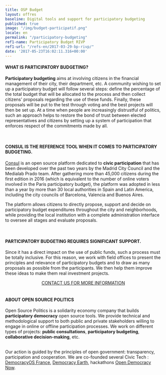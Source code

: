 ```yaml
---
title: OSP Budget
layout: offres
baseline: Digital tools and support for participatory budgeting
published: true
image: "/img/budget-participatif.png"
locale: en
permalink: "/participatory-budgeting"
ref1-name: Participatory Budget RIVP
ref1-url: "/refs-en/2017-03-29-bp-rivp/"
date: '2017-05-23T16:02:11.316+00:00'
---
```

#### WHAT IS PARTICIPATORY BUDGETING?

<b>Participatory budgeting</b> aims at involving citizens in the financial management of their city, their department, etc. A community wishing to set up a participatory budget will follow several steps: define the percentage of the total budget that will be allocated to the process and then collect citizens' proposals regarding the use of these funds. Finally, these proposals will be put to the test through voting and the best projects will then be set up. At a time when people are increasingly distrustful of politics, such an approach helps to restore the bond of trust between elected representatives and citizens by setting up a system of participation that enforces respect of the commitments made by all.

<br>

#### CONSUL IS THE REFERENCE TOOL WHEN IT COMES TO PARTICIPATORY BUDGETING.

[Consul](http://decide.es/en) is an open source platform dedicated to <b>civic participation</b> that has been developed over the past two years by the Madrid City Council and the Medialab Prado team. After gathering more than 45,000 citizens during the first edition in 2016 (which is equivalent to the number of online voters involved in the Paris participatory budget), the platform was adopted in less than a year by more than 30 local authorities in Spain and Latin America, including the city councils of Barcelona, ​​Valencia and Buenos Aires.

The platform allows citizens to directly propose, support and decide on participatory budget expenditures throughout the city and neighborhoods, while providing the local institution with a complete administration interface to oversee all stages and evaluate proposals.

<br>

#### PARTICIPATORY BUDGETING REQUIRES SIGNIFICANT SUPPORT.

Since it has a direct impact on the use of public funds, such a process must be totally inclusive. For this reason, we work with field offices to present the principles and relevance of participatory budgets and to draw as many proposals as possible from the participants. We then help them improve these ideas to make them real investment projects.

<center><a href="{{ site.baseurl }}/fr/accueil#contact" class="btn btn-primary">CONTACT US FOR MORE INFORMATION</a></center>

<br>


<div class="well">
<h4>ABOUT OPEN SOURCE POLITICS</h4>

Open Source Politics is a solidarity economy company that builds <b>participatory democracy</b> open source tools. We provide technical and methodological support to both public and private stakeholders willing to engage in online or offline participation processes. We work on different types of projects: <b>public consultations</b>, <b>participatory budgeting</b>, <b>collaborative decision-making</b>, etc.

<br>
Our action is guided by the principles of open government: transparency, participation and cooperation. We are co-founded several Civic Tech : <a href="http://democracyos.eu" target="blank">DemocracyOS France</a>, <a href="http://democracy.earth" target="blank">Democracy Earth</a>, hackathons <a href="http://opendemocracynow.net" target="blank">Open Democracy Now</a>. 
</div>